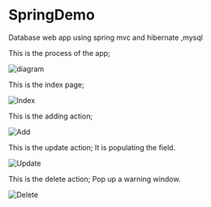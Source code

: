 # SpringDemo
Database web app using spring mvc and hibernate ,mysql

This is the process of the app;

![diagram](https://user-images.githubusercontent.com/46630197/57232409-2fd37980-7025-11e9-9600-732491dee756.jpg)

This is the index page;

![Index](https://user-images.githubusercontent.com/46630197/57232759-f8190180-7025-11e9-9272-81a98e059198.jpg)


This is the adding action;

![Add](https://user-images.githubusercontent.com/46630197/57232799-141ca300-7026-11e9-9c79-b7bbfcad1120.jpg)

This is the update action; It is populating the field.

![Update](https://user-images.githubusercontent.com/46630197/57232831-2565af80-7026-11e9-950f-81d5edb45b44.jpg)

This is the delete action; Pop up a warning window.

![Delete](https://user-images.githubusercontent.com/46630197/57232897-4cbc7c80-7026-11e9-92b4-4e145b728e5c.jpg)

